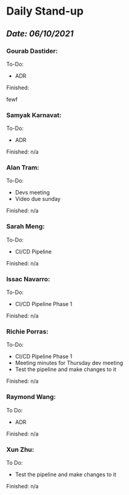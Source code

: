 # Daily Stand-up
## _Date: 06/10/2021_

### Gourab Dastider:
To-Do:
- ADR



Finished:


fewf



### Samyak Karnavat:
To-Do:
- ADR


Finished:
n/a



### Alan Tram:
To-Do: 
- Devs meeting
- Video due sunday





Finished:
n/a



### Sarah Meng:
To-Do:
- CI/CD Pipeline


Finished:
n/a





### Issac Navarro:
To-Do:
- CI/CD Pipeline Phase 1

Finished:
n/a




### Richie Porras:
To-Do:
- CI/CD Pipeline Phase 1
- Meeting minutes for Thursday dev meeting
- Test the pipeline and make changes to it

Finished:
n/a



### Raymond Wang:
To Do:
- ADR

Finished:
n/a



### Xun Zhu:
To Do:

- Test the pipeline and make changes to it


Finished:
n/a